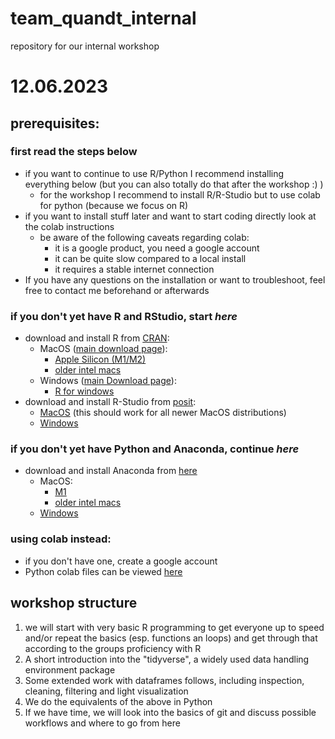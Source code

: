 # team_quandt_internal
repository for our internal workshop

# 12.06.2023
## prerequisites:
### first read the steps below
- if you want to continue to use R/Python I recommend installing everything below (but you can also totally do that after the workshop :) )
  - for the workshop I recommend to install R/R-Studio but to use colab for python (because we focus on R)
- if you want to install stuff later and want to start coding directly look at the colab instructions
  - be aware of the following caveats regarding colab:
    - it is a google product, you need a google account
    - it can be quite slow compared to a local install
    - it requires a stable internet connection
- If you have any questions on the installation or want to troubleshoot, feel free to contact me beforehand or afterwards

### if you **don't** yet have R and RStudio, start *here*
- download and install R from [CRAN](https://cran.r-project.org/):
  - MacOS ([main download page](https://cran.r-project.org/bin/macosx/)):
    - [Apple Silicon (M1/M2)](https://cran.r-project.org/bin/macosx/big-sur-arm64/base/R-4.3.0-arm64.pkg)
    - [older intel macs](https://cran.r-project.org/bin/macosx/big-sur-x86_64/base/R-4.3.0-x86_64.pkg)
  - Windows ([main Download page](https://cran.r-project.org/bin/windows/base/)):
    - [R for windows](https://cran.r-project.org/bin/windows/base/R-4.3.0-win.exe)
- download and install R-Studio from [posit](https://posit.co/downloads/):
  - [MacOS](https://download1.rstudio.org/electron/macos/RStudio-2023.03.1-446.dmg) (this should work for all newer MacOS distributions)
  - [Windows](https://download1.rstudio.org/electron/windows/RStudio-2023.03.1-446.exe)

### if you **don't** yet have Python and Anaconda, continue *here*
- download and install Anaconda from [here](https://www.anaconda.com/download#downloads)
  - MacOS:
    - [M1](https://repo.anaconda.com/archive/Anaconda3-2023.03-1-MacOSX-arm64.pkg)
    - [older intel macs](https://repo.anaconda.com/archive/Anaconda3-2023.03-1-MacOSX-x86_64.pkg)
  - [Windows](https://repo.anaconda.com/archive/Anaconda3-2023.03-1-Windows-x86_64.exe)

### using colab instead:
- if you don't have one, create a google account
- Python colab files can be viewed [here](https://drive.google.com/drive/folders/1MDnlA6avyfwzohTGqFvS9Iq4bBCyKP46?usp=sharing)

## workshop structure
1. we will start with very basic R programming to get everyone up to speed and/or repeat the basics (esp. functions an loops) and get through that according to the groups proficiency with R
2. A short introduction into the "tidyverse", a widely used data handling environment package
3. Some extended work with dataframes follows, including inspection, cleaning, filtering and light visualization
4. We do the equivalents of the above in Python
5. If we have time, we will look into the basics of git and discuss possible workflows and where to go from here
